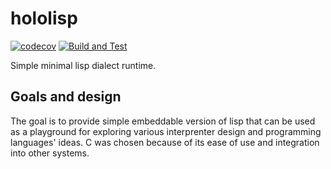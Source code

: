 # hololisp 

[![codecov](https://codecov.io/gh/Holodome/hololisp/branch/master/graph/badge.svg?token=U41DRI0GU9)](https://codecov.io/gh/Holodome/hololisp)
[![Build and Test](https://github.com/Holodome/hololisp/actions/workflows/test.yml/badge.svg)](https://github.com/Holodome/hololisp/actions/workflows/test.yml)

Simple minimal lisp dialect runtime.

## Goals and design

The goal is to provide simple embeddable version of lisp that can be used as a playground for exploring various interprenter design and programming languages' ideas.
C was chosen because of its ease of use and integration into other systems.

